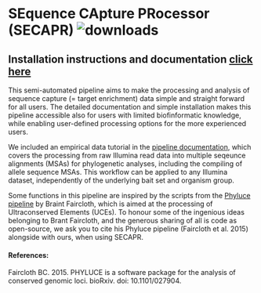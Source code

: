 # SEquence CApture PRocessor (SECAPR) ![downloads](https://anaconda.org/bioconda/secapr/badges/downloads.svg)

## Installation instructions and documentation [click here](./documentation.ipynb)

This semi-automated pipeline aims to make the processing and analysis of sequence capture (= target enrichment) data simple and straight forward for all users. The detailed documentation and simple installation makes this pipeline accessible also for users with limited biofinformatic knowledge, while enabling user-defined processing options for the more experienced users.

We included an empirical data tutorial in the [pipeline documentation](./documentation.ipynb), which covers the processing from raw Illumina read data into multiple seqeunce alignments (MSAs) for phylogenetic analyses, including the compiling of allele sequence MSAs. This workflow can be applied to any Illumina dataset, independently of the underlying bait set and organism group.

Some functions in this pipeline are inspired by the scripts from the [Phyluce pipeline](https://github.com/faircloth-lab/phyluce) by Braint Faircloth, which is aimed at the processing of Ultraconserved Elements (UCEs). To honour some of the ingenious ideas belonging to Brant Faircloth, and the generous sharing of all is code as open-source, we ask you to cite his Phyluce pipeline (Faircloth et al. 2015) alongside with ours, when using SECAPR.  

#### References:
Faircloth BC. 2015. PHYLUCE is a software package for the analysis of conserved genomic loci. bioRxiv. doi: 10.1101/027904.

